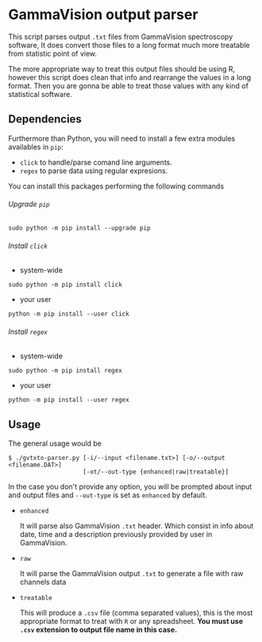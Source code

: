 # GammaVision output parser

This script parses output `.txt` files from GammaVision spectroscopy software, It does convert those files to a long format much more treatable from statistic point of view.

The more appropriate way to treat this output files should be using R, however this script does clean that info and rearrange the values in a long format. Then you are gonna be able to treat those values with any kind of statistical software.

## Dependencies
Furthermore than Python, you will need to install a few extra modules availables in `pip`:

- `click` to handle/parse comand line arguments.
- `regex` to parse data using regular expresions.

You can install this packages performing the following commands

###### Upgrade `pip`
```
sudo python -m pip install --upgrade pip
```
###### Install `click`
  - system-wide
  ```
  sudo python -m pip install click
  ```
  - your user
  ```
  python -m pip install --user click
  ```
###### Install `regex`
  - system-wide
  ```
  sudo python -m pip install regex
  ```
  - your user
  ```
  python -m pip install --user regex
  ```

## Usage
The general usage would be

```
$ ./gvtxto-parser.py [-i/--input <filename.txt>] [-o/--output <filename.DAT>]
                     [-ot/--out-type {enhanced|raw|treatable}]
```

In the case you don't provide any option, you will be prompted about input and output files and `--out-type` is set as `enhanced` by default.

  - `enhanced`

    It will parse also GammaVision `.txt` header. Which consist in info about date, time and a description previously provided by user in GammaVision.
  - `raw`

    It will parse the GammaVision output `.txt` to generate a file with raw channels data

  - `treatable`

    This will produce a `.csv` file (comma separated values), this is the most appropriate format to treat with `R` or any spreadsheet. **You must use `.csv` extension to output file name in this case.**
